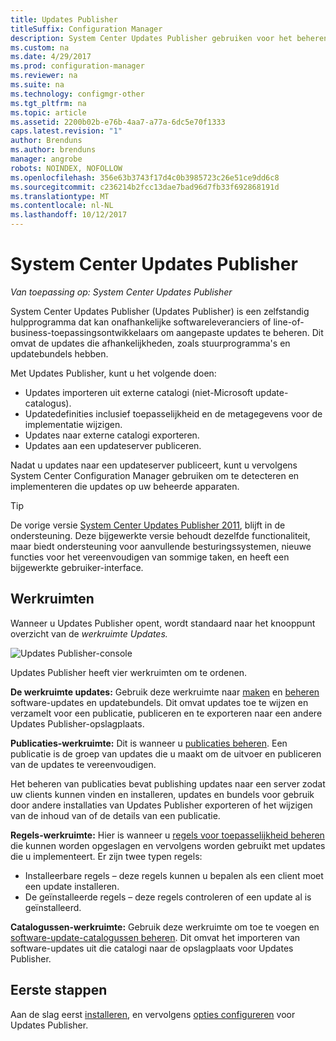 ```yaml
---
title: Updates Publisher
titleSuffix: Configuration Manager
description: System Center Updates Publisher gebruiken voor het beheren van aangepaste updates
ms.custom: na
ms.date: 4/29/2017
ms.prod: configuration-manager
ms.reviewer: na
ms.suite: na
ms.technology: configmgr-other
ms.tgt_pltfrm: na
ms.topic: article
ms.assetid: 2200b02b-e76b-4aa7-a77a-6dc5e70f1333
caps.latest.revision: "1"
author: Brenduns
ms.author: brenduns
manager: angrobe
robots: NOINDEX, NOFOLLOW
ms.openlocfilehash: 356e63b3743f17d4c0b3985723c26e51ce9dd6c8
ms.sourcegitcommit: c236214b2fcc13dae7bad96d7fb33f692868191d
ms.translationtype: MT
ms.contentlocale: nl-NL
ms.lasthandoff: 10/12/2017
---
```

# <a name="system-center-updates-publisher"></a>System Center Updates Publisher

*Van toepassing op: System Center Updates Publisher*

System Center Updates Publisher (Updates Publisher) is een zelfstandig hulpprogramma dat kan onafhankelijke softwareleveranciers of line-of-business-toepassingsontwikkelaars om aangepaste updates te beheren. Dit omvat de updates die afhankelijkheden, zoals stuurprogramma's en updatebundels hebben.

Met Updates Publisher, kunt u het volgende doen:

-   Updates importeren uit externe catalogi (niet-Microsoft update-catalogus).
-   Updatedefinities inclusief toepasselijkheid en de metagegevens voor de implementatie wijzigen.
-   Updates naar externe catalogi exporteren.
-   Updates aan een updateserver publiceren.

Nadat u updates naar een updateserver publiceert, kunt u vervolgens System Center Configuration Manager gebruiken om te detecteren en implementeren die updates op uw beheerde apparaten.

> [!TIP]  
> De vorige versie [System Center Updates Publisher 2011](http://go.microsoft.com/fwlink/?LinkId=848111), blijft in de ondersteuning. Deze bijgewerkte versie behoudt dezelfde functionaliteit, maar biedt ondersteuning voor aanvullende besturingssystemen, nieuwe functies voor het vereenvoudigen van sommige taken, en heeft een bijgewerkte gebruiker-interface.

## <a name="workspaces"></a>Werkruimten
Wanneer u Updates Publisher opent, wordt standaard naar het knooppunt overzicht van de *werkruimte Updates.*

![Updates Publisher-console](media/console1.png)   


Updates Publisher heeft vier werkruimten om te ordenen.


**De werkruimte updates:** Gebruik deze werkruimte naar [maken](/sccm/sum/tools/create-updates-with-updates-publisher) en [beheren](/sccm/sum/tools/manage-updates-with-updates-publisher) software-updates en updatebundels. Dit omvat updates toe te wijzen en verzamelt voor een publicatie, publiceren en te exporteren naar een andere Updates Publisher-opslagplaats.

**Publicaties-werkruimte:** Dit is wanneer u [publicaties beheren](/sccm/sum/tools/updates-publisher-publications). Een publicatie is de groep van updates die u maakt om de uitvoer en publiceren van de updates te vereenvoudigen.

Het beheren van publicaties bevat publishing updates naar een server zodat uw clients kunnen vinden en installeren, updates en bundels voor gebruik door andere installaties van Updates Publisher exporteren of het wijzigen van de inhoud van of de details van een publicatie.



**Regels-werkruimte:** Hier is wanneer u [regels voor toepasselijkheid beheren](/sccm/sum/tools/updates-publisher-applicability-rules) die kunnen worden opgeslagen en vervolgens worden gebruikt met updates die u implementeert. Er zijn twee typen regels:

-   Installeerbare regels – deze regels kunnen u bepalen als een client moet een update installeren.
-   De geïnstalleerde regels – deze regels controleren of een update al is geïnstalleerd.

**Catalogussen-werkruimte:** Gebruik deze werkruimte om toe te voegen en [software-update-catalogussen beheren](/sccm/sum/tools/updates-publisher-catalogs). Dit omvat het importeren van software-updates uit die catalogi naar de opslagplaats voor Updates Publisher.
## <a name="first-steps"></a>Eerste stappen
Aan de slag eerst [installeren](/sccm/sum/tools/install-updates-publisher), en vervolgens [opties configureren](/sccm/sum/tools/updates-publisher-options) voor Updates Publisher.
